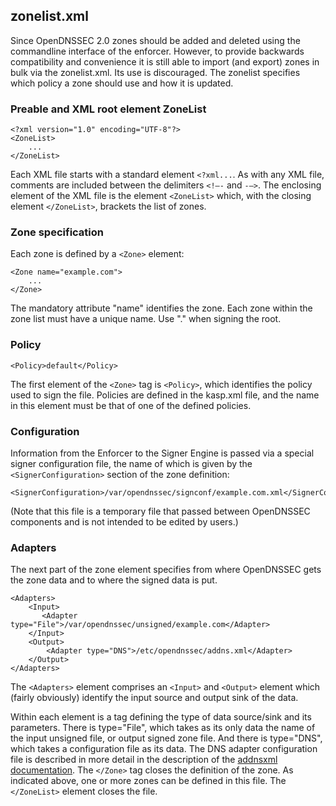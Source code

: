 ## zonelist.xml

Since OpenDNSSEC 2.0 zones should be added and deleted using the commandline interface of the enforcer. However, to provide backwards compatibility and convenience it is still able to import (and export) zones in bulk via the zonelist.xml. Its use is discouraged. The zonelist specifies which policy a zone should use and how it is updated.

### Preable and XML root element ZoneList

    <?xml version="1.0" encoding="UTF-8"?>
    <ZoneList>
        ...
    </ZoneList>

Each XML file starts with a standard element `<?xml...`. As with any XML file, comments are included between the delimiters `<!–-` and `-–>`. The enclosing element of the XML file is the element `<ZoneList>` which, with the closing element `</ZoneList>`, brackets the list of zones.

### Zone specification

Each zone is defined by a `<Zone>` element:

    <Zone name="example.com">
        ...
    </Zone>

The mandatory attribute "name" identifies the zone. Each zone within the zone list must have a unique name. Use "." when signing the root.

### Policy

    <Policy>default</Policy>

The first element of the `<Zone>` tag is `<Policy>`, which identifies the policy used to sign the file. Policies are defined in the kasp.xml file, and the name in this element must be that of one of the defined policies.

### Configuration

Information from the Enforcer to the Signer Engine is passed via a special signer configuration file, the name of which is given by the `<SignerConfiguration>` section of the zone definition:

    <SignerConfiguration>/var/opendnssec/signconf/example.com.xml</SignerConfiguration>

(Note that this file is a temporary file that passed between OpenDNSSEC components and is not intended to be edited by users.)

### Adapters

The next part of the zone element specifies from where OpenDNSSEC gets the zone data and to where the signed data is put.

    <Adapters>
        <Input>
           <Adapter type="File">/var/opendnssec/unsigned/example.com</Adapter>
        </Input>
        <Output>
            <Adapter type="DNS">/etc/opendnssec/addns.xml</Adapter>
        </Output>
    </Adapters>

The `<Adapters>` element comprises an `<Input>` and `<Output>` element which (fairly obviously) identify the input source and output sink of the data.

Within each element is a tag defining the type of data source/sink and its parameters. There is type="File", which takes as its only data the name of the input unsigned file, or output signed zone file. And there is type="DNS", which takes a configuration file as its data. The DNS adapter configuration file is described in more detail in the description of the [addnsxml documentation](addnsxml).
The `</Zone>` tag closes the definition of the zone. As indicated above, one or more zones can be defined in this file. The `</ZoneList>` element closes the file.
